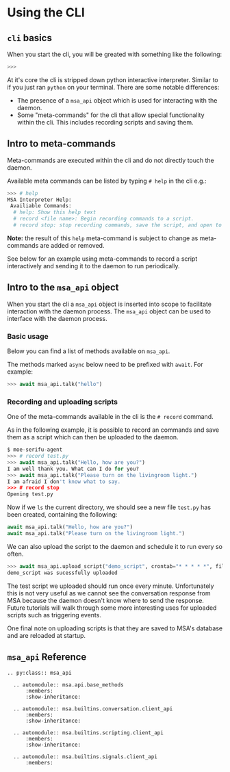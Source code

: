 # Using the CLI

## `cli` basics
When you start the cli, you will be greated with something like the following:
```bash
>>>
```

At it's core the cli is stripped down python interactive interpreter. Similar to if you just ran `python` on your terminal. 
There are some notable differences:
- The presence of a `msa_api` object which is used for interacting with the daemon.
- Some "meta-commands" for the cli that allow special functionality within the cli. This includes recording scripts and saving them.

## Intro to meta-commands

Meta-commands are executed within the cli and do not directly touch the daemon.

Available meta commands can be listed by typing `# help` in the cli e.g.:
```bash
>>> # help
MSA Interpreter Help:
 Availiable Commands:
  # help: Show this help text
  # record <file name>: Begin recording commands to a script.
  # record stop: stop recording commands, save the script, and open to review.
```

**Note:** the result of this `help` meta-command is subject to change as meta-commands are added or removed.

See below for an example using meta-commands to record a script interactively and sending it to the daemon to run periodically.

## Intro to the `msa_api` object
When you start the cli a `msa_api` object is inserted into scope to facilitate interaction with the daemon process. 
The `msa_api` object can be used to interface with the daemon process. 

### Basic usage
Below you can find a list of methods available on `msa_api`. 

The methods marked `async` below need to be prefixed with `await`. For example:
```python
>>> await msa_api.talk("hello")
```

### Recording and uploading scripts

One of the meta-commands available in the cli is the `# record` command.

As in the following example, it is possible to record an commands and save them as a script which can then be uploaded
to the daemon.

```python
$ moe-serifu-agent
>>> # record test.py                                                                                                                                                                                                                  
>>> await msa_api.talk("Hello, how are you?")                                                                                                                                                                                         
I am well thank you. What can I do for you?
>>> await msa_api.talk("Please turn on the livingroom light.")                                                                                                                                                                        
I am afraid I don't know what to say.
>>> # record stop                                                                                                                                                                                                                     
Opening test.py
```

Now if we `ls` the current directory, we should see a new file `test.py` has been created, containing the following:
```python
await msa_api.talk("Hello, how are you?")
await msa_api.talk("Please turn on the livingroom light.")
```

We can also upload the script to the daemon and schedule it to run every so often.
```python
>>> await msa_api.upload_script("demo_script", crontab="* * * * *", file_name="test.py")
demo_script was sucessfully uploaded
```

The test script we uploaded should run once every minute. Unfortunately this is not very useful as we cannot see the 
conversation response from MSA because the daemon doesn't know where to send the response. Future tutorials will walk
through some more interesting uses for uploaded scripts such as triggering events.

One final note on uploading scripts is that they are saved to MSA's database and are reloaded at startup.


## `msa_api` Reference

```eval_rst
.. py:class:: msa_api

  .. automodule:: msa.api.base_methods
      :members:
      :show-inheritance:
  
  .. automodule:: msa.builtins.conversation.client_api
      :members:
      :show-inheritance:
  
  .. automodule:: msa.builtins.scripting.client_api
      :members:
      :show-inheritance:
  
  .. automodule:: msa.builtins.signals.client_api
      :members:
```

